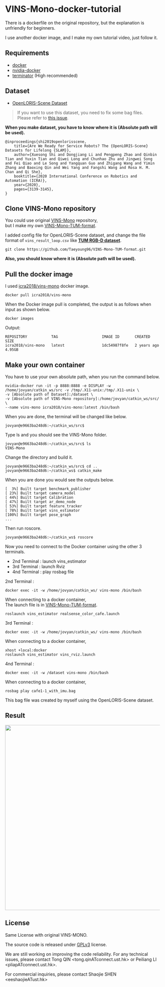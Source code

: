# VINS-Mono-docker-tutorial

There is a dockerfile on the original repository, but the explanation is unfriendly for beginners.  

I use another docker image, and I make my own tutorial video, just follow it.  

## Requirements  
- [docker](https://www.docker.com/)
- [nvidia-docker](https://github.com/NVIDIA/nvidia-docker)  
- [terminator](https://www.geeksforgeeks.org/terminator-a-linux-terminal-emulator/) (High recommended)  

## Dataset  

- [OpenLORIS-Scene Dataset](https://lifelong-robotic-vision.github.io/dataset/scene.html)  

> If you want to use this dataset, you need to fix some bag files.  
> Please refer to [this issue](https://github.com/lifelong-robotic-vision/OpenLORIS-Scene/issues/15).  

**When you make dataset, you have to know where it is (Absolute path will be used).**  

```
@inproceedings{shi2019openlorisscene,
    title={Are We Ready for Service Robots? The {OpenLORIS-Scene} Datasets for Lifelong {SLAM}},
    author={Xuesong Shi and Dongjiang Li and Pengpeng Zhao and Qinbin Tian and Yuxin Tian and Qiwei Long and Chunhao Zhu and Jingwei Song and Fei Qiao and Le Song and Yangquan Guo and Zhigang Wang and Yimin Zhang and Baoxing Qin and Wei Yang and Fangshi Wang and Rosa H. M. Chan and Qi She},
    booktitle={2020 International Conference on Robotics and Automation (ICRA)},
    year={2020},
    pages={3139-3145},
}
```

## Clone VINS-Mono repository  

You could use original [VINS-Mono](https://github.com/HKUST-Aerial-Robotics/VINS-Mono) repository,  
but I make my own [VINS-Mono-TUM-format](https://github.com/Taeyoung96/VINS-Mono-TUM-format).  

I added config file for OpenLORIS-Scene dataset, and change the file format of `vins_result_loop.csv` like **[TUM RGB-D dataset](https://vision.in.tum.de/data/datasets/rgbd-dataset/file_formats)**. 


```
git clone https://github.com/Taeyoung96/VINS-Mono-TUM-format.git
```
**Also, you should know where it is (Absolute path will be used).**  

## Pull the docker image  

I used [icra2018/vins-mono](https://hub.docker.com/r/icra2018/vins-mono) docker image.  

```
docker pull icra2018/vins-mono
```

When the Docker image pull is completed, the output is as follows when input as shown below.  

```
docker images
```
Output:
```
REPOSITORY           TAG                    IMAGE ID       CREATED        SIZE
icra2018/vins-mono   latest                 1dc54987f8fe   2 years ago    4.95GB
```

## Make your own container  

You have to use your own absolute path, when you run the command below.  

```
nvidia-docker run -it -p 8888:8888 -e DISPLAY -w /home/jovyan/catkin_ws/src -v /tmp/.X11-unix:/tmp/.X11-unix \
-v [Absolute path of Dataset]:/dataset \
-v [Absolute path of VINS-Mono repository]:/home/jovyan/catkin_ws/src/ \
--name vins-mono icra2018/vins-mono:latest /bin/bash
```

When you are done, the terminal will be changed like below.  

```
jovyan@e9663ba248d6:~/catkin_ws/src$ 
```
Type ls and you should see the VINS-Mono folder.  
```
jovyan@e9663ba248d6:~/catkin_ws/src$ ls
VINS-Mono
```

Change the directory and build it.  
```
jovyan@e9663ba248d6:~/catkin_ws/src$ cd ..
jovyan@e9663ba248d6:~/catkin_ws$ catkin_make 
```

When you are done you would see the outputs below.  
```
[  3%] Built target benchmark_publisher
[ 23%] Built target camera_model
[ 44%] Built target Calibration
[ 47%] Built target ar_demo_node
[ 53%] Built target feature_tracker
[ 78%] Built target vins_estimator
[100%] Built target pose_graph
...
```

Then run roscore.  

```
jovyan@e9663ba248d6:~/catkin_ws$ roscore  
```

Now you need to connect to the Docker container using the other 3 terminals.  

- 2nd Terminal : launch vins_estimator     
- 3rd Terminal : launch Rviz  
- 4nd Terminal : play rosbag file  

2nd Terminal :  
```
docker exec -it -w /home/jovyan/catkin_ws/ vins-mono /bin/bash
```
When connecting to a docker container,  
The launch file is in [VINS-Mono-TUM-format](https://github.com/Taeyoung96/VINS-Mono-TUM-format).  
```
roslaunch vins_estimator realsense_color_cafe.launch
```

3rd Terminal :  
```
docker exec -it -w /home/jovyan/catkin_ws/ vins-mono /bin/bash
```
When connecting to a docker container,  
```
xhost +local:docker
roslaunch vins_estimator vins_rviz.launch
```

4nd Terminal :   
```
docker exec -it -w /dataset vins-mono /bin/bash  
```
When connecting to a docker container,  
```
rosbag play cafe1-1_with_imu.bag
```
This bag file was created by myself using the OpenLORIS-Scene dataset.  

## Result  

<p align="center"><img src="https://user-images.githubusercontent.com/41863759/158924202-3696a69c-bffe-44ee-86fd-e8f532f9b0bb.JPG" width = "600" ></p>  

## License  

Same License with original VINS-MONO.  

The source code is released under [GPLv3](http://www.gnu.org/licenses/) license.

We are still working on improving the code reliability. For any technical issues, please contact Tong QIN <tong.qinATconnect.ust.hk> or Peiliang LI <pliapATconnect.ust.hk>.

For commercial inquiries, please contact Shaojie SHEN <eeshaojieATust.hk>

